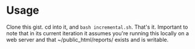 # Usage
Clone this gist. cd into it, and `bash incremental.sh`. That's it. Important to note that in its current iteration it assumes you're running this locally on a web server and that ~/public_html/reports/ exists and is writable.